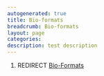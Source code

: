 ```yaml
---
autogenerated: true
title: Bio-formats
breadcrumb: Bio-formats
layout: page
categories: 
description: test description
---
```


1.  REDIRECT [Bio-Formats](Bio-Formats)
